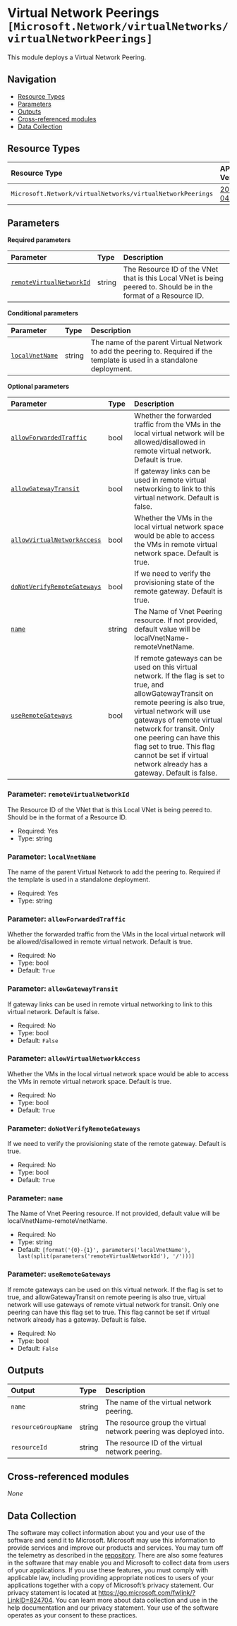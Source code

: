 # Virtual Network Peerings `[Microsoft.Network/virtualNetworks/virtualNetworkPeerings]`

This module deploys a Virtual Network Peering.

## Navigation

- [Resource Types](#Resource-Types)
- [Parameters](#Parameters)
- [Outputs](#Outputs)
- [Cross-referenced modules](#Cross-referenced-modules)
- [Data Collection](#Data-Collection)

## Resource Types

| Resource Type | API Version |
| :-- | :-- |
| `Microsoft.Network/virtualNetworks/virtualNetworkPeerings` | [2023-04-01](https://learn.microsoft.com/en-us/azure/templates/Microsoft.Network/2023-04-01/virtualNetworks/virtualNetworkPeerings) |

## Parameters

**Required parameters**

| Parameter | Type | Description |
| :-- | :-- | :-- |
| [`remoteVirtualNetworkId`](#parameter-remotevirtualnetworkid) | string | The Resource ID of the VNet that is this Local VNet is being peered to. Should be in the format of a Resource ID. |

**Conditional parameters**

| Parameter | Type | Description |
| :-- | :-- | :-- |
| [`localVnetName`](#parameter-localvnetname) | string | The name of the parent Virtual Network to add the peering to. Required if the template is used in a standalone deployment. |

**Optional parameters**

| Parameter | Type | Description |
| :-- | :-- | :-- |
| [`allowForwardedTraffic`](#parameter-allowforwardedtraffic) | bool | Whether the forwarded traffic from the VMs in the local virtual network will be allowed/disallowed in remote virtual network. Default is true. |
| [`allowGatewayTransit`](#parameter-allowgatewaytransit) | bool | If gateway links can be used in remote virtual networking to link to this virtual network. Default is false. |
| [`allowVirtualNetworkAccess`](#parameter-allowvirtualnetworkaccess) | bool | Whether the VMs in the local virtual network space would be able to access the VMs in remote virtual network space. Default is true. |
| [`doNotVerifyRemoteGateways`](#parameter-donotverifyremotegateways) | bool | If we need to verify the provisioning state of the remote gateway. Default is true. |
| [`name`](#parameter-name) | string | The Name of Vnet Peering resource. If not provided, default value will be localVnetName-remoteVnetName. |
| [`useRemoteGateways`](#parameter-useremotegateways) | bool | If remote gateways can be used on this virtual network. If the flag is set to true, and allowGatewayTransit on remote peering is also true, virtual network will use gateways of remote virtual network for transit. Only one peering can have this flag set to true. This flag cannot be set if virtual network already has a gateway. Default is false. |

### Parameter: `remoteVirtualNetworkId`

The Resource ID of the VNet that is this Local VNet is being peered to. Should be in the format of a Resource ID.

- Required: Yes
- Type: string

### Parameter: `localVnetName`

The name of the parent Virtual Network to add the peering to. Required if the template is used in a standalone deployment.

- Required: Yes
- Type: string

### Parameter: `allowForwardedTraffic`

Whether the forwarded traffic from the VMs in the local virtual network will be allowed/disallowed in remote virtual network. Default is true.

- Required: No
- Type: bool
- Default: `True`

### Parameter: `allowGatewayTransit`

If gateway links can be used in remote virtual networking to link to this virtual network. Default is false.

- Required: No
- Type: bool
- Default: `False`

### Parameter: `allowVirtualNetworkAccess`

Whether the VMs in the local virtual network space would be able to access the VMs in remote virtual network space. Default is true.

- Required: No
- Type: bool
- Default: `True`

### Parameter: `doNotVerifyRemoteGateways`

If we need to verify the provisioning state of the remote gateway. Default is true.

- Required: No
- Type: bool
- Default: `True`

### Parameter: `name`

The Name of Vnet Peering resource. If not provided, default value will be localVnetName-remoteVnetName.

- Required: No
- Type: string
- Default: `[format('{0}-{1}', parameters('localVnetName'), last(split(parameters('remoteVirtualNetworkId'), '/')))]`

### Parameter: `useRemoteGateways`

If remote gateways can be used on this virtual network. If the flag is set to true, and allowGatewayTransit on remote peering is also true, virtual network will use gateways of remote virtual network for transit. Only one peering can have this flag set to true. This flag cannot be set if virtual network already has a gateway. Default is false.

- Required: No
- Type: bool
- Default: `False`


## Outputs

| Output | Type | Description |
| :-- | :-- | :-- |
| `name` | string | The name of the virtual network peering. |
| `resourceGroupName` | string | The resource group the virtual network peering was deployed into. |
| `resourceId` | string | The resource ID of the virtual network peering. |

## Cross-referenced modules

_None_

## Data Collection

The software may collect information about you and your use of the software and send it to Microsoft. Microsoft may use this information to provide services and improve our products and services. You may turn off the telemetry as described in the [repository](https://aka.ms/avm/telemetry). There are also some features in the software that may enable you and Microsoft to collect data from users of your applications. If you use these features, you must comply with applicable law, including providing appropriate notices to users of your applications together with a copy of Microsoft’s privacy statement. Our privacy statement is located at <https://go.microsoft.com/fwlink/?LinkID=824704>. You can learn more about data collection and use in the help documentation and our privacy statement. Your use of the software operates as your consent to these practices.
